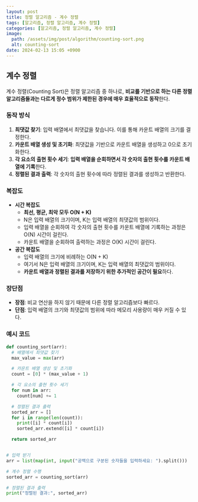 ```yaml
---
layout: post
title: 정렬 알고리즘 - 계수 정렬
tags: [알고리즘, 정렬 알고리즘, 계수 정렬]
categories: [알고리즘, 정렬 알고리즘, 계수 정렬]
image:
  path: /assets/img/post/algorithm/counting-sort.png
  alt: counting-sort
date: 2024-02-13 15:05 +0900
---
```


## 계수 정렬

계수 정렬(Counting Sort)은 정렬 알고리즘 중 하나로, **비교를 기반으로 하는 다른 정렬 알고리즘들과는 다르게 정수 범위가 제한된 경우에 매우 효율적으로 동작**한다.

### 동작 방식

1. **최댓값 찾기**: 입력 배열에서 최댓값을 찾습니다. 이를 통해 카운트 배열의 크기를 결정한다.
2. **카운트 배열 생성 및 초기화**: 최댓값을 기반으로 카운트 배열을 생성하고 0으로 초기화한다.
3. **각 요소의 출현 횟수 세기**: **입력 배열을 순회하면서 각 숫자의 출현 횟수를 카운트 배열에 기록**한다.
4. **정렬된 결과 출력**: 각 숫자의 출현 횟수에 따라 정렬된 결과를 생성하고 반환한다.

### 복잡도

- **시간 복잡도**
  - **최선, 평균, 최악 모두 O(N + K)**
  - N은 입력 배열의 크기이며, K는 입력 배열의 최댓값의 범위이다.
  - 입력 배열을 순회하여 각 숫자의 출현 횟수를 카운트 배열에 기록하는 과정은 O(N) 시간이 걸린다.
  - 카운트 배열을 순회하여 출력하는 과정은 O(K) 시간이 걸린다.
- **공간 복잡도**
  - 입력 배열의 크기에 비례하는 O(N + K)
  - 여기서 N은 입력 배열의 크기이며, K는 입력 배열의 최댓값의 범위이다.
  - **카운트 배열과 정렬된 결과를 저장하기 위한 추가적인 공간이 필요**하다.

### 장단점

- **장점**: 비교 연산을 하지 않기 때문에 다른 정렬 알고리즘보다 빠르다.
- **단점**: 입력 배열의 크기와 최댓값의 범위에 따라 메모리 사용량이 매우 커질 수 있다.

### 예시 코드

```python
def counting_sort(arr):
  # 배열에서 최댓값 찾기
  max_value = max(arr)

  # 카운트 배열 생성 및 초기화
  count = [0] * (max_value + 1)

  # 각 요소의 출현 횟수 세기
  for num in arr:
    count[num] += 1

  # 정렬된 결과 출력
  sorted_arr = []
  for i in range(len(count)):
    print([i] * count[i])
    sorted_arr.extend([i] * count[i])

  return sorted_arr


# 입력 받기
arr = list(map(int, input("공백으로 구분된 숫자들을 입력하세요: ").split()))

# 계수 정렬 수행
sorted_arr = counting_sort(arr)

# 정렬된 결과 출력
print("정렬된 결과:", sorted_arr)
```

